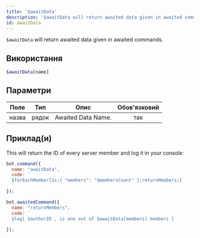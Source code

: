 ```yaml
---
title: '$awaitData'
description: '$awaitData will return awaited data given in awaited commands.'
id: awaitData
---
```


`$awaitData` will return awaited data given in awaited commands.

## Використання

```php
$awaitData[name]
```

## Параметри

| Поле  | Тип   | Опис               | Обов'язковий |
| ----- | ----- | ------------------ |:------------:|
| назва | рядок | Awaited Data Name. |     так      |

## Приклад(и)

This will return the ID of every server member and log it in your console:

```javascript
bot.command({
  name: "awaitData",
  code: `
  $forEachMember[1s;{ "members": "$membersCount" };returnMembers;]
  `
});

bot.awaitedCommand({
  name: "returnMembers",
  code: `
  $log[ $authorID , is one out of $awaitData[members] members ]
  `
});
```
